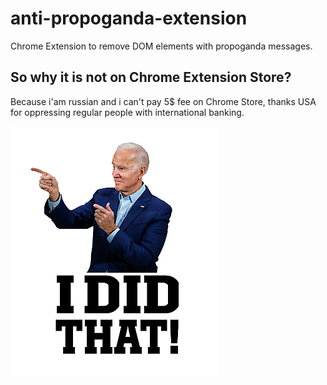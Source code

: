 # anti-propoganda-extension
Chrome Extension to remove DOM elements with propoganda messages.

## So why it is not on Chrome Extension Store?
Because i'am russian and i can't pay 5$ fee on Chrome Store, thanks USA for oppressing regular people with international banking.

![Totally Great Man](/images/bestFriend.png)

